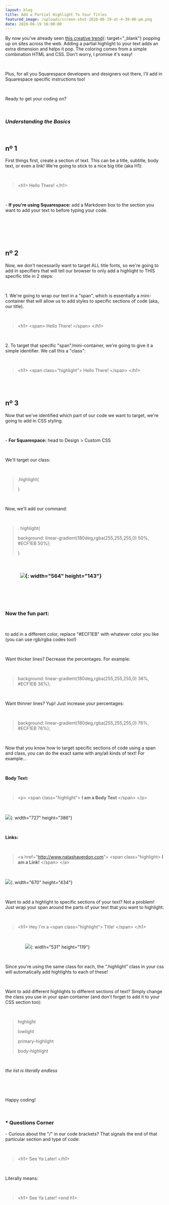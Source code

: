 ```yaml
---
layout: blog
title: Add a Partial Highlight To Your Titles
featured_image: /uploads/screen-shot-2020-06-19-at-4-39-06-pm.png
date: 2020-06-19 16:00:00
---
```


By now you've already seen [this creative trend](https://codepen.io/natashajoann/pen/vYLgbxe?editors=1100){: target="_blank"} popping up on sites across the web. Adding a partial highlight to your text adds an extra dimension and helps it pop. The coloring comes from a simple combination HTML and CSS. Don't worry, I promise it's easy\!&nbsp;

&nbsp;

Plus, for all you Squarespace developers and designers out there, I'll add in Squarespace specific instructions too\!

&nbsp;

Ready to get your coding on?

&nbsp;

### *Understanding the Basics*

&nbsp;

## n&ordm; 1

First things first, create a section of text. This can be a title, subtitle, body text, or even a link\! We're going to stick to a nice big title (aka H1):&nbsp;

&nbsp;

> &lt;h1&gt; Hello There\! &lt;/h1&gt;

&nbsp;

\- **If you're using Squarespace:** add a Markdown box to the section you want to add your text to before typing your code.&nbsp;

&nbsp;

## &nbsp;

## n&ordm; 2

Now, we don't necessarily want to target ALL title fonts, so we're going to add in specifiers that will tell our browser to only add a highlight to THIS specific title in 2 steps:

&nbsp;

1\. We're going to wrap our text in a "span", which is essentially a mini-container that will allow us to add styles to specific sections of code (aka, our title).&nbsp;

&nbsp;

> &lt;h1&gt; &lt;span&gt; Hello There\! &lt;/span&gt; &lt;/h1&gt;

&nbsp;

2\. To target that specific "span"/mini-container, we're going to give it a simple identifier. We call this a "class":&nbsp;

&nbsp;

> &lt;h1&gt; &lt;span class="highlight"&gt; Hello There\! &lt;/span&gt; &lt;/h1&gt;

## &nbsp;

## n&ordm; 3

Now that we've identified which part of our code we want to target, we're going to add in CSS styling.&nbsp;

&nbsp;

\- **For Squarespace:** head to Design &gt; Custom CSS

&nbsp;

We'll target our class:&nbsp;

&nbsp;

> .highlight\{
>
>
> \}

&nbsp;

Now, we'll add our command:&nbsp;

&nbsp;

> . highlight\{
>
>
> background: linear-gradient(180deg,rgba(255,255,255,0) 50%, \#ECF1EB 50%);
>
>
> \}

&nbsp;

### &nbsp; &nbsp; &nbsp; &nbsp; &nbsp; &nbsp;&nbsp;![](/uploads/screen-shot-2020-06-19-at-5-24-57-pm.png){: width="564" height="143"}

&nbsp;

### &nbsp;

### **Now the fun part:&nbsp;**

&nbsp;

to add in a different color, replace "\#ECF1EB" with whatever color you like (you can use rgb/rgba codes too\!)

&nbsp;

Want thicker lines? Decrease the percentages. For example:&nbsp;

&nbsp;

> background: linear-gradient(180deg,rgba(255,255,255,0) 36%, \#ECF1EB 36%);

&nbsp;

Want thinner lines? Yup\! Just increase your percentages:&nbsp;

&nbsp;

> background: linear-gradient(180deg,rgba(255,255,255,0) 76%, \#ECF1EB 76%);

&nbsp;

Now that you know how to target specific sections of code using a span and class, you can do the exact same with any/all kinds of text\! For example…

&nbsp;

**Body Text:&nbsp;**

&nbsp;

> &lt;p&gt; &lt;span class="highlight"&gt; **I am a Body Text** &lt;/span&gt; &lt;/p&gt;

&nbsp;

![](/uploads/screen-shot-2020-06-19-at-5-26-38-pm.png){: width="727" height="386"}

&nbsp;

**Links:&nbsp;**

&nbsp;

> &lt;a href="http://www.natashaverdon.com"&gt; &lt;span class="highlight&gt; **I am a Link\!** &lt;/span&gt; &lt;/a&gt;

&nbsp;

![](/uploads/screen-shot-2020-06-19-at-5-35-36-pm.png){: width="670" height="434"}

&nbsp;

Want to add a highlight to specific sections of your text? Not a problem\! Just wrap your span around the parts of your text that you want to highlight:

&nbsp;

> &lt;h1&gt; Hey I'm a &lt;span class="highlight"&gt; Title\! &lt;/span&gt; &lt;/h1&gt;

&nbsp;

&nbsp; &nbsp; &nbsp; &nbsp; &nbsp; &nbsp; &nbsp; &nbsp;&nbsp;![](/uploads/screen-shot-2020-06-19-at-5-33-11-pm.png){: width="531" height="119"}

&nbsp;

Since you're using the same class for each, the ".highlight" class in your css will automatically add highlights to each of these\!&nbsp;

&nbsp;

Want to add different highlights to different sections of text? Simply change the class you use in your span container (and don't forget to add it to your CSS section too):&nbsp;

&nbsp;

> highlight
>
>
> lowlight
>
>
> primary-highlight
>
>
> body-highlight

&nbsp;

*the list is literally endless*

&nbsp;

&nbsp;

Happy coding\!

&nbsp;

### \* Questions Corner

\- Curious about the "/" in our code brackets? That signals the end of that particular section and type of code:&nbsp;

&nbsp;

> &lt;h1&gt; See Ya Later\! &lt;/h1&gt;

&nbsp;

Literally means:

&nbsp;

> &lt;h1&gt; See Ya Later\! &lt;end h1&gt;&nbsp;